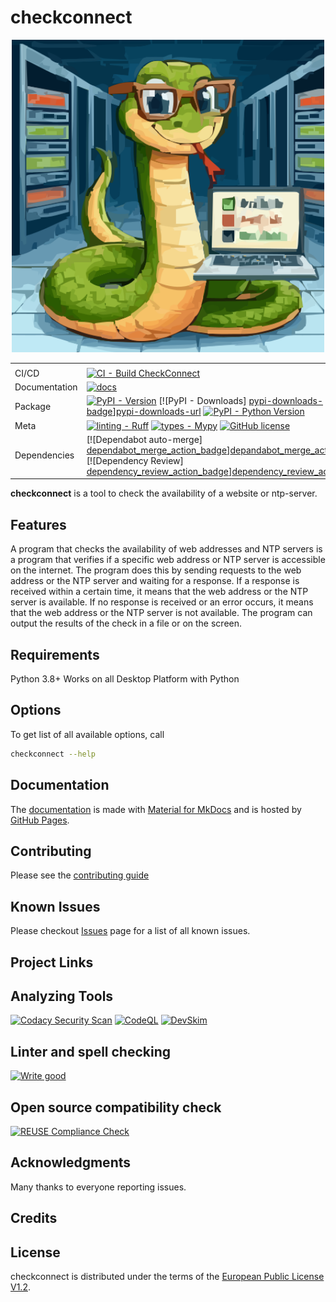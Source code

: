 # checkconnect

<div align="center">
<!-- markdownlint-disable MD034 -->
<img src="https://raw.githubusercontent.com/jmuelbert/checkconnect/main/docs/assets/images/logo.svg" alt="checkconnect logo" width="500" role="img">

|               |                                                                                                                                                                                                 |
|---------------|-------------------------------------------------------------------------------------------------------------------------------------------------------------------------------------------------|
|               |                                                                                                                                                                                                 |
| CI/CD         | [![CI - Build CheckConnect][ci-cd-badge]][ci-cd-wf-url]                                                                                                      |
| Documentation | [![docs][docs-badge]][docs-wf-url]                                                                                                                                                              |
| Package       | [![PyPI - Version][pypi-version-badge]][pypi-version-url] [![PyPI - Downloads] [pypi-downloads-badge]][pypi-downloads-url] [![PyPI - Python Version][python-version-badge]][python-version-url] |
| Meta          | [![linting - Ruff][ruff-badge]][ruff-url] [![types - Mypy][mypy-badge]][mypy-url] [![GitHub license][github_license_badge]][license]                                                            |
| Dependencies  | [![Dependabot auto-merge] [dependabot_merge_action_badge]][depandabot_merge_action] [![Dependency Review] [dependency_review_action_badge]][dependency_review_action]                           |
</div>

<!-- begin-short -->

**checkconnect** is a tool to check the availability of a website or ntp-server.

## Features

A program that checks the availability of web addresses and NTP servers is
a program that verifies if a specific web address or NTP server is
accessible on the internet. The program does this by sending requests to
the web address or the NTP server and waiting for a response. If a response
is received within a certain time, it means that the web address or the NTP
server is available. If no response is received or an error occurs, it
means that the web address or the NTP server is not available. The program
can output the results of the check in a file or on the screen.

## Requirements

Python 3.8+ Works on all Desktop Platform with Python


## Options

To get list of all available options, call

```bash
checkconnect --help
```

## Documentation

The [documentation][documentation-url] is made with [Material for MkDocs][mkdocs-material-url] and is hosted by [GitHub Pages][github-pages-doc-url].

## Contributing

Please see the [contributing guide][contribution_guide]

## Known Issues

Please checkout [Issues](https://github.com/jmuelbert/checkconnect/issues) page for a list of all known
issues.

## Project Links

## Analyzing Tools

[![Codacy Security Scan][codacy_action_badge]][codacy_action]
[![CodeQL][codeql_action_badge]][codeql_action]
[![DevSkim][devskim_action_badge]][devskim_action]

## Linter and spell checking

[![Write good][writegood_action_badge]][writegood_action]

## Open source compatibility check

[![REUSE Compliance Check][reuse_compliance_action_badge]][reuse_compliance_action]

## Acknowledgments

Many thanks to everyone reporting issues.

## Credits

## License

checkconnect is distributed under the terms of the
[European Public License V1.2][license].

<!-- readme-pypi-ignore-after -->

[ci-cd-badge]: https://github.com/jmuelbert/checkconnect/actions/workflows/ci.yml/badge.svg
[ci-cd-wf-url]: https://github.com/jmuelbert/checkconnect/actions/workflows/ci.yml
[docs-badge]: https://github.com/jmuelbert/checkconnect/actions/workflows/mkdocs-pages.yml/badge.svg
[docs-wf-url]: https://github.com/jmuelbert/checkconnect/actions/workflows/mkdocs-pages.yml
[pypi-version-badge]: https://img.shields.io/jmuelbert/v/checkconnect.svg?logo=pypi&label=PyPI&logoColor=gold
[pypi-version-url]: https://pypi.org/project/checkconnect/
[pypi-downloads-badge]: https://img.shields.io/jmuelbert/dm/checkconnect.svg?color=blue&label=Downloads&logo=pypi&logoColor=gold
[pypi-downloads-url]: https://github.com/jmuelbert/checkconnect
[python-version-badge]: https://img.shields.io/pypi/pyversions/hatch.svg?logo=python&label=Python&logoColor=gold
[python-version-url]: https://github.com/jmuelbert/checkconnect
[ruff-badge]: https://img.shields.io/endpoint?url=https://raw.githubusercontent.com/astral-sh/ruff/main/assets/badge/v2.json
[ruff-url]: https://github.com/astral-sh/ruff
[mypy-badge]: https://img.shields.io/badge/types-Mypy-blue.svg
[mypy-url]: https://github.com/python/mypy
[codacy_action]: https://app.codacy.com/gh/jmuelbert/checkconnect/dashboard?utm_source=gh&utm_medium=referral&utm_content=&utm_campaign=Badge_grade
[codacy_action_badge]: https://app.codacy.com/project/badge/Grade/5540e367f8564b249334da47b20a6953
[codeql_action]: https://github.com/jmuelbert/checkconnect/actions/workflows/codeql-analysis.yml
[codeql_action_badge]: https://github.com/jmuelbert/checkconnect/actions/workflows/codeql-analysis.yml/badge.svg
[contribution_guide]: https://github.com/jmuelbert/checkconnect/blob/main/.github/CONTRIBUTING.md
[depandabot_merge_action]: https://github.com/jmuelbert/checkconnect/actions/workflows/dependabot-merge.yml
[dependabot_merge_action_badge]: https://github.com/jmuelbert/checkconnect/actions/workflows/dependabot-merge.yml/badge.svg
[dependency_review_action]: https://github.com/jmuelbert/checkconnect/actions/workflows/dependency-review.yml
[dependency_review_action_badge]: https://github.com/jmuelbert/checkconnect/actions/workflows/dependency-review.yml/badge.svg
[devskim_action]: https://github.com/jmuelbert/checkconnect/actions/workflows/devskim-analysis.yml
[devskim_action_badge]: https://github.com/jmuelbert/checkconnect/actions/workflows/devskim-analysis.yml/badge.svg
[license]: https://joinup.ec.europa.eu/page/eupl-text-11-12
[github_license_badge]: https://img.shields.io/badge/license-EUPL-blue.svg
[reuse_compliance_action]: https://github.com/jmuelbert/checkconnect/actions/workflows/reuse-check.yml
[reuse_compliance_action_badge]: https://github.com/jmuelbert/checkconnect/actions/workflows/reuse-check.yml/badge.svg
[writegood_action]: https://github.com/jmuelbert/checkconnect/actions/workflows/write-good.yml
[writegood_action_badge]: https://github.com/jmuelbert/checkconnect/actions/workflows/write-good.yml/badge.svg
[documentation-url]: https://jmuelbert.github.io/checkconnect/
[mkdocs-material-url]: https://github.com/squidfunk/mkdocs-material
[github-pages-doc-url]: https://docs.github.com/en/pages
